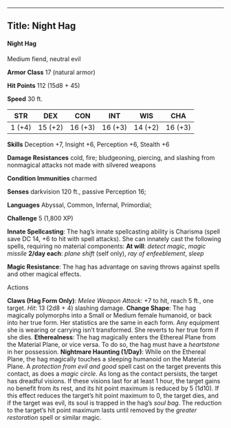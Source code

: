 -------------------------
Title: Night Hag
-------------------------

#### Night Hag

Medium fiend, neutral evil

**Armor Class** 17 (natural armor)

**Hit Points** 112 (15d8 + 45)

**Speed** 30 ft.

  STR|         DEX|         CON|         INT|         WIS|         CHA
  -----------| -----------| -----------| -----------| -----------| -----------|
   1 (+4)   | 15 (+2)   | 16 (+3)   | 16 (+3)   | 14 (+2)   | 16 (+3)

**Skills** Deception +7, Insight +6, Perception +6, Stealth +6

**Damage Resistances** cold, fire; bludgeoning, piercing, and slashing
from nonmagical attacks not made with silvered weapons

**Condition Immunities** charmed

**Senses** darkvision 120 ft., passive Perception 16;

**Languages** Abyssal, Common, Infernal, Primordial;

**Challenge** 5 (1,800 XP)


**Innate Spellcasting**: The hag’s innate spellcasting ability is
Charisma (spell save DC 14, +6 to hit with spell attacks). She can
innately cast the following spells, requiring no material components:
**At will**: *detect magic*, *magic missile*
**2/day each**: *plane shift* (self only), *ray of enfeeblement*,
    *sleep*

**Magic Resistance**: The hag has advantage on saving throws against
spells and other magical effects.


Actions

**Claws (Hag Form Only)**: *Melee Weapon Attack*: +7 to hit, reach 5
    ft., one target. *Hit*: 13 (2d8 + 4) slashing damage.
**Change Shape**: The hag magically polymorphs into a Small or
    Medium female humanoid, or back into her true form. Her statistics
    are the same in each form. Any equipment she is wearing or carrying
    isn’t transformed. She reverts to her true form if she dies.
**Etherealness**: The hag magically enters the Ethereal Plane from
    the Material Plane, or vice versa. To do so, the hag must have a
    *heartstone* in her possession.
**Nightmare Haunting (1/Day)**: While on the Ethereal Plane, the hag
    magically touches a sleeping humanoid on the Material Plane. A
    *protection from evil and good* spell cast on the target prevents
    this contact, as does a *magic circle*. As long as the contact
    persists, the target has dreadful visions. If these visions last for
    at least 1 hour, the target gains no benefit from its rest, and its
    hit point maximum is reduced by 5 (1d10). If this effect reduces the
    target’s hit point maximum to 0, the target dies, and if the target
    was evil, its soul is trapped in the hag’s *soul bag*. The reduction
    to the target’s hit point maximum lasts until removed by the
    *greater restoration* spell or similar magic.
